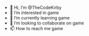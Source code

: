 - 👋 Hi, I’m @TheCodeKirby
- 👀 I’m interested in game
- 🌱 I’m currently learning game
- 💞️ I’m looking to collaborate on game
- 📫 How to reach me game

<!---
TheCodeKirby/TheCodeKirby is a ✨ special ✨ repository because its `README.md` (this file) appears on your GitHub profile.
You can click the Preview link to take a look at your changes.
--->
